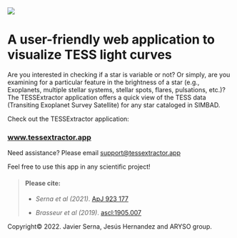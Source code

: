 <img src="https://user-images.githubusercontent.com/15573863/184284484-a0041c6e-df4e-45e5-b262-def835e6dbd5.gif"/>

# A user-friendly web application to visualize TESS light curves

Are you interested in checking if a star is variable or not? Or simply, are you examining for a particular feature in the brightness of a star (e.g., Exoplanets, multiple stellar systems, stellar spots, flares, pulsations, etc.)? The TESSExtractor application offers a quick view of the TESS data (Transiting Exoplanet Survey Satellite) for any star cataloged in SIMBAD.

Check out the TESSExtractor application:
### www.tessextractor.app

Need assistance? Please email
support@tessextractor.app

Feel free to use this app in any scientific project!

>#### Please cite:
>
>- _Serna et al (2021)_. [ApJ 923 177](https://doi.org/10.3847/1538-4357/AC300A)
> 
>- _Brasseur et al (2019)_. [ascl:1905.007](https://ui.adsabs.harvard.edu/abs/2019ascl.soft05007B/abstract)
> 

Copyright© 2022.
Javier Serna, Jesús Hernandez and ARYSO group.
